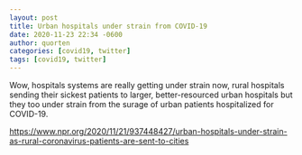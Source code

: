 ```yaml
---
layout: post
title: Urban hospitals under strain from COVID-19
date: 2020-11-23 22:34 -0600
author: quorten
categories: [covid19, twitter]
tags: [covid19, twitter]
---
```


Wow, hospitals systems are really getting under strain now, rural
hospitals sending their sickest patients to larger, better-resourced
urban hospitals but they too under strain from the surage of urban
patients hospitalized for COVID-19.

https://www.npr.org/2020/11/21/937448427/urban-hospitals-under-strain-as-rural-coronavirus-patients-are-sent-to-cities
